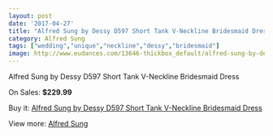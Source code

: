```yaml
---
layout: post
date: '2017-04-27'
title: "Alfred Sung by Dessy D597 Short Tank V-Neckline Bridesmaid Dress"
category: Alfred Sung
tags: ["wedding","unique","neckline","dessy","bridesmaid"]
image: http://www.eudances.com/13646-thickbox_default/alfred-sung-by-dessy-d597-short-tank-v-neckline-bridesmaid-dress.jpg
---
```

Alfred Sung by Dessy D597 Short Tank V-Neckline Bridesmaid Dress

On Sales: **$229.99**
<a href="https://www.eudances.com/en/alfred-sung/4111-alfred-sung-by-dessy-d597-short-tank-v-neckline-bridesmaid-dress.html"><amp-img layout="responsive" width="600" height="600" src="//www.eudances.com/13646-thickbox_default/alfred-sung-by-dessy-d597-short-tank-v-neckline-bridesmaid-dress.jpg" alt="Alfred Sung by Dessy D597 Short Tank V-Neckline Bridesmaid Dress 0" /></a>
<a href="https://www.eudances.com/en/alfred-sung/4111-alfred-sung-by-dessy-d597-short-tank-v-neckline-bridesmaid-dress.html"><amp-img layout="responsive" width="600" height="600" src="//www.eudances.com/13649-thickbox_default/alfred-sung-by-dessy-d597-short-tank-v-neckline-bridesmaid-dress.jpg" alt="Alfred Sung by Dessy D597 Short Tank V-Neckline Bridesmaid Dress 1" /></a>
<a href="https://www.eudances.com/en/alfred-sung/4111-alfred-sung-by-dessy-d597-short-tank-v-neckline-bridesmaid-dress.html"><amp-img layout="responsive" width="600" height="600" src="//www.eudances.com/13648-thickbox_default/alfred-sung-by-dessy-d597-short-tank-v-neckline-bridesmaid-dress.jpg" alt="Alfred Sung by Dessy D597 Short Tank V-Neckline Bridesmaid Dress 2" /></a>
<a href="https://www.eudances.com/en/alfred-sung/4111-alfred-sung-by-dessy-d597-short-tank-v-neckline-bridesmaid-dress.html"><amp-img layout="responsive" width="600" height="600" src="//www.eudances.com/13647-thickbox_default/alfred-sung-by-dessy-d597-short-tank-v-neckline-bridesmaid-dress.jpg" alt="Alfred Sung by Dessy D597 Short Tank V-Neckline Bridesmaid Dress 3" /></a>

Buy it: [Alfred Sung by Dessy D597 Short Tank V-Neckline Bridesmaid Dress](https://www.eudances.com/en/alfred-sung/4111-alfred-sung-by-dessy-d597-short-tank-v-neckline-bridesmaid-dress.html "Alfred Sung by Dessy D597 Short Tank V-Neckline Bridesmaid Dress")

View more: [Alfred Sung](https://www.eudances.com/en/52-alfred-sung "Alfred Sung")